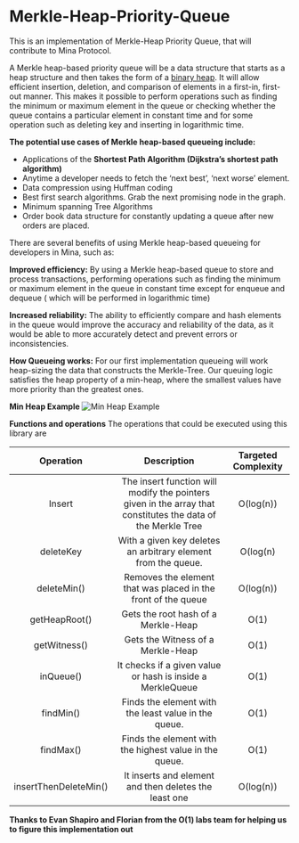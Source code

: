 # Merkle-Heap-Priority-Queue

This is an implementation of Merkle-Heap Priority Queue, that will contribute to Mina Protocol.

A Merkle heap-based priority queue will be a data structure that starts as a heap structure and then takes the form of a [binary heap](https://en.wikipedia.org/wiki/Binary_heap). It will allow efficient insertion, deletion, and comparison of elements in a first-in, first-out manner. This makes it possible to perform operations such as finding the minimum or maximum element in the queue or checking whether the queue contains a particular element in constant time and for some operation such as deleting key and inserting in logarithmic time.

**The potential use cases of Merkle heap-based queueing include:**

- Applications of the **Shortest Path Algorithm (Dijkstra’s shortest path algorithm)**
- Anytime a developer needs to fetch the ‘next best’, ‘next worse’ element.
- Data compression using Huffman coding
- Best first search algorithms. Grab the next promising node in the graph.
- Minimum spanning Tree Algorithms
- Order book data structure for constantly updating a queue after new orders are placed.

There are several benefits of using Merkle heap-based queueing for developers in Mina, such as:

**Improved efficiency:** By using a Merkle heap-based queue to store and process transactions, performing operations such as finding the minimum or maximum element in the queue in constant time except for enqueue and dequeue ( which will be performed in logarithmic time)

**Increased reliability:** The ability to efficiently compare and hash elements in the queue would improve the accuracy and reliability of the data, as it would be able to more accurately detect and prevent errors or inconsistencies.

**How Queueing works:** For our first implementation queueing will work heap-sizing the data that constructs the Merkle-Tree. Our queuing logic satisfies the heap property of a min-heap, where the smallest values have more priority than the greatest ones.

**Min Heap Example**
![Min Heap Example](https://cdn.codegym.cc/images/article/d23087ba-4f7e-4c70-9291-801e2ea4cf80/512.jpeg)

**Functions and operations**
The operations that could be executed using this library are

|       Operation       |                                                 Description                                                  | Targeted Complexity |
| :-------------------: | :----------------------------------------------------------------------------------------------------------: | :-----------------: |
|        Insert         | The insert function will modify the pointers given in the array that constitutes the data of the Merkle Tree |      O(log(n))      |
|       deleteKey       |                        With a given key deletes an arbitrary element from the queue.                         |      O(log(n)       |
|      deleteMin()      |                        Removes the element that was placed in the front of the queue                         |      O(log(n))      |
|     getHeapRoot()     |                                     Gets the root hash of a Merkle-Heap                                      |        O(1)         |
|     getWitness()      |                                      Gets the Witness of a Merkle-Heap                                       |        O(1)         |
|       inQueue()       |                          It checks if a given value or hash is inside a MerkleQueue                          |        O(1)         |
|       findMin()       |                             Finds the element with the least value in the queue.                             |        O(1)         |
|       findMax()       |                            Finds the element with the highest value in the queue.                            |        O(1)         |
| insertThenDeleteMin() |                            It inserts and element and then deletes the least one                             |      O(log(n))      |

**Thanks to Evan Shapiro and Florian from the O(1) labs team for helping us to figure this implementation out**

